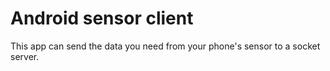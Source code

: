# Android sensor client

This app can send the data you need from your phone's sensor to a socket server.
